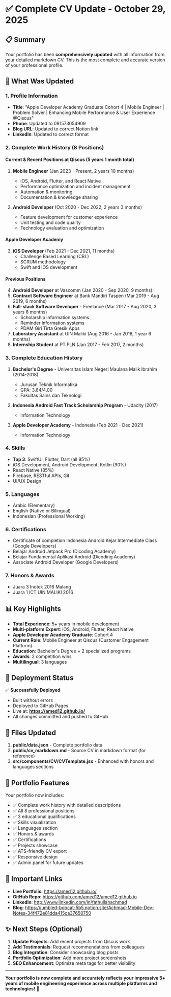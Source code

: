 # ✅ Complete CV Update - October 29, 2025

## 📋 Summary

Your portfolio has been **comprehensively updated** with all information from your detailed markdown CV. This is the most complete and accurate version of your professional profile.

## 🎯 What Was Updated

### 1. **Profile Information**
- **Title**: "Apple Developer Academy Graduate Cohort 4 | Mobile Engineer | Problem Solver | Enhancing Mobile Performance & User Experience @Qiscus"
- **Phone**: Updated to 081573054909
- **Blog URL**: Updated to correct Notion link
- **LinkedIn**: Updated to correct format

### 2. **Complete Work History (8 Positions)**

#### Current & Recent Positions at Qiscus (5 years 1 month total)
1. **Mobile Engineer** (Jan 2023 - Present, 2 years 10 months)
   - iOS, Android, Flutter, and React Native
   - Performance optimization and incident management
   - Automation & monitoring
   - Documentation & knowledge sharing

2. **Android Developer** (Oct 2020 - Dec 2022, 2 years 3 months)
   - Feature development for customer experience
   - Unit testing and code quality
   - Technology evaluation and optimization

#### Apple Developer Academy
3. **iOS Developer** (Feb 2021 - Dec 2021, 11 months)
   - Challenge Based Learning (CBL)
   - SCRUM methodology
   - Swift and iOS development

#### Previous Positions
4. **Android Developer** at Vascomm (Jan 2020 - Sep 2020, 9 months)
5. **Contract Software Engineer** at Bank Mandiri Taspen (Mar 2019 - Aug 2019, 6 months)
6. **Full-stack Software Developer** - Freelance (Mar 2017 - Aug 2020, 3 years 6 months)
   - Scholarship information systems
   - Reminder information systems
   - PDAM Giri Tirta Gresik Apps
7. **Laboratory Assistant** at UIN Maliki (Aug 2016 - Jan 2018, 1 year 6 months)
8. **Internship Student** at PT.PLN (Jan 2017 - Feb 2017, 2 months)

### 3. **Complete Education History**

1. **Bachelor's Degree** - Universitas Islam Negeri Maulana Malik Ibrahim (2014-2018)
   - Jurusan Teknik Informatika
   - GPA: 3.64/4.00
   - Fakultas Sains dan Teknologi

2. **Indonesia Android Fast Track Scholarship Program** - Udacity (2017)
   - Information Technology

3. **Apple Developer Academy** - Indonesia (Feb 2021 - Dec 2021)
   - Information Technology

### 4. **Skills**
- **Top 3**: SwiftUI, Flutter, Dart (all 95%)
- iOS Development, Android Development, Kotlin (90%)
- React Native (85%)
- Firebase, RESTful APIs, Git
- UI/UX Design

### 5. **Languages**
- Arabic (Elementary)
- English (Native or Bilingual)
- Indonesian (Professional Working)

### 6. **Certifications**
- Certificate of completion Indonesia Android Kejar Intermediate Class (Google Developers)
- Belajar Android Jetpack Pro (Dicoding Academy)
- Belajar Fundamental Aplikasi Android (Dicoding Academy)
- Associate Android Developer (Google Developers)

### 7. **Honors & Awards**
- Juara 3 Inotek 2016 Malang
- Juara 1 ICT UIN MALIKI 2016

## 📊 Key Highlights

- **Total Experience**: 5+ years in mobile development
- **Multi-platform Expert**: iOS, Android, Flutter, React Native
- **Apple Developer Academy Graduate**: Cohort 4
- **Current Role**: Mobile Engineer at Qiscus (Customer Engagement Platform)
- **Education**: Bachelor's Degree + 2 specialized programs
- **Awards**: 2 competition wins
- **Multilingual**: 3 languages

## 🚀 Deployment Status

✅ **Successfully Deployed**
- Built without errors
- Deployed to GitHub Pages
- Live at: **https://amed12.github.io/**
- All changes committed and pushed to GitHub

## 📁 Files Updated

1. **public/data.json** - Complete portfolio data
2. **public/cv_markdown.md** - Source CV in markdown format (for reference)
3. **src/components/CV/CVTemplate.jsx** - Enhanced with honors and languages sections

## 🎨 Portfolio Features

Your portfolio now includes:
- ✅ Complete work history with detailed descriptions
- ✅ All 8 professional positions
- ✅ 3 educational qualifications
- ✅ Skills visualization
- ✅ Languages section
- ✅ Honors & awards
- ✅ Certifications
- ✅ Projects showcase
- ✅ ATS-friendly CV export
- ✅ Responsive design
- ✅ Admin panel for future updates

## 🔗 Important Links

- **Live Portfolio**: https://amed12.github.io/
- **GitHub Repo**: https://github.com/amed12/amed12.github.io
- **LinkedIn**: http://www.linkedin.com/in/fathullahachmad
- **Blog**: https://jumbled-bobcat-5b5.notion.site/Achmad-Mobile-Dev-Notes-34f472e81dda415ca37650750

## ✨ Next Steps (Optional)

1. **Update Projects**: Add recent projects from Qiscus work
2. **Add Testimonials**: Request recommendations from colleagues
3. **Blog Integration**: Consider showcasing blog posts
4. **Portfolio Optimization**: Add more project screenshots
5. **SEO Enhancement**: Optimize meta tags for better visibility

---

**Your portfolio is now complete and accurately reflects your impressive 5+ years of mobile engineering experience across multiple platforms and technologies!** 🎉
